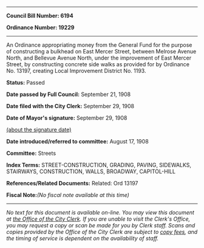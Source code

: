 

********

**Council Bill Number: 6194**
   
**Ordinance Number: 19229**
********

 An Ordinance appropriating money from the General Fund for the purpose of constructing a bulkhead on East Mercer Street, between Melrose Avenue North, and Bellevue Avenue North, under the improvement of East Mercer Street, by constructing concrete side walks as provided for by Ordinance No. 13197, creating Local Improvement District No. 1193.

**Status:** Passed
   
**Date passed by Full Council:** September 21, 1908
   
**Date filed with the City Clerk:** September 29, 1908
   
**Date of Mayor's signature:** September 29, 1908
   
[(about the signature date)](/~public/approvaldate.htm)
   
   
   
**Date introduced/referred to committee:** August 17, 1908
   
**Committee:** Streets
   
   
**Index Terms:** STREET-CONSTRUCTION, GRADING, PAVING, SIDEWALKS, STAIRWAYS, CONSTRUCTION, WALLS, BROADWAY, CAPITOL-HILL

**References/Related Documents:** Related: Ord 13197

**Fiscal Note:**_(No fiscal note available at this time)_
********

_No text for this document is available on-line. You may view this document at [the Office of the City Clerk](http://www.seattle.gov/leg/clerk/contactUs.htm). If you are unable to visit the Clerk's Office, you may request a copy or scan be made for you by Clerk staff. Scans and copies provided by the Office of the City Clerk are subject to [copy fees](http://clerk.seattle.gov/~public/clerkfees.htm), and the timing of service is dependent on the availability of staff._

